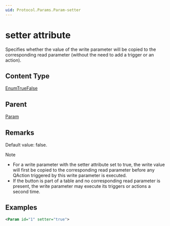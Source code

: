 ```yaml
---
uid: Protocol.Params.Param-setter
---
```


# setter attribute

Specifies whether the value of the write parameter will be copied to the corresponding read parameter (without the need to add a trigger or an action).

## Content Type

[EnumTrueFalse](xref:Protocol-EnumTrueFalse)

## Parent

[Param](xref:Protocol.Params.Param)

## Remarks

Default value: false.

> [!NOTE]
>
> - For a write parameter with the setter attribute set to true, the write value will first be copied to the corresponding read parameter before any QAction triggered by this write parameter is executed.
> - If the button is part of a table and no corresponding read parameter is present, the write parameter may execute its triggers or actions a second time.

## Examples

```xml
<Param id="1" setter="true">
```
